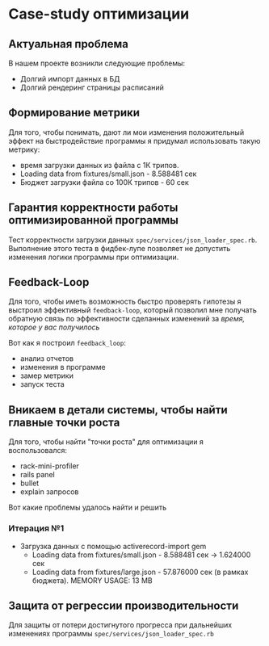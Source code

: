 # Case-study оптимизации

## Актуальная проблема
В нашем проекте возникли следующие проблемы:
* Долгий импорт данных в БД
* Долгий рендеринг страницы расписаний

## Формирование метрики
Для того, чтобы понимать, дают ли мои изменения положительный эффект на быстродействие программы я придумал использовать такую метрику:
* время загрузки данных из файла с 1К трипов.
* Loading data from fixtures/small.json - 8.588481 сек
* Бюджет загрузки файла со 100К трипов - 60 сек

## Гарантия корректности работы оптимизированной программы
Тест корректности загрузки данных `spec/services/json_loader_spec.rb`. Выполнение этого теста в фидбек-лупе позволяет не допустить изменения логики программы при оптимизации.

## Feedback-Loop
Для того, чтобы иметь возможность быстро проверять гипотезы я выстроил эффективный `feedback-loop`, который позволил мне получать обратную связь по эффективности сделанных изменений за *время, которое у вас получилось*

Вот как я построил `feedback_loop`:
- анализ отчетов
- изменения в программе
- замер метрики
- запуск теста

## Вникаем в детали системы, чтобы найти главные точки роста
Для того, чтобы найти "точки роста" для оптимизации я воспользовался:
- rack-mini-profiler
- rails panel
- bullet
- explain запросов

Вот какие проблемы удалось найти и решить

### Итерация №1
- Загрузка данных с помощью activerecord-import gem
    * Loading data from fixtures/small.json - 8.588481 сек -> 1.624000 сек
    * Loading data from fixtures/large.json - 57.876000 сек (в рамках бюджета). MEMORY USAGE: 13 MB

## Защита от регрессии производительности
Для защиты от потери достигнутого прогресса при дальнейших изменениях программы `spec/services/json_loader_spec.rb`
